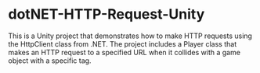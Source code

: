 # dotNET-HTTP-Request-Unity
This is a Unity project that demonstrates how to make HTTP requests using the HttpClient class from .NET. The project includes a Player class that makes an HTTP request to a specified URL when it collides with a game object with a specific tag.
